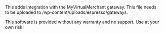 This adds integration with the MyVirtualMerchant gateway.
This file needs to be uploaded to /wp-content/uploads/espresso/gateways.

This software is provided without any warranty and no support. Use at your own risk!
